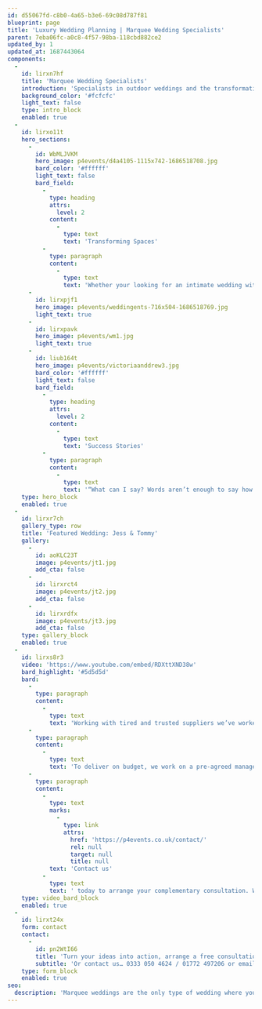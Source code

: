 ```yaml
---
id: d55067fd-c8b0-4a65-b3e6-69c08d787f81
blueprint: page
title: 'Luxury Wedding Planning | Marquee Wedding Specialists'
parent: 7eba06fc-a0c8-4f57-98ba-118cbd882ce2
updated_by: 1
updated_at: 1687443064
components:
  -
    id: lirxn7hf
    title: 'Marquee Wedding Specialists'
    introduction: 'Specialists in outdoor weddings and the transformation of empty spaces, our team’s technical knowledge and experience will guide you through the planning and preparation stress free. Although it may seem like a mammoth task from the outset, marquees, exhibition halls and empty warehouse spaces are the only venues where you can chose every detail of your special day and make it truly unique to you as a couple.'
    background_color: '#fcfcfc'
    light_text: false
    type: intro_block
    enabled: true
  -
    id: lirxo11t
    hero_sections:
      -
        id: WbMLJVKM
        hero_image: p4events/d4a4105-1115x742-1686518708.jpg
        bard_color: '#ffffff'
        light_text: false
        bard_field:
          -
            type: heading
            attrs:
              level: 2
            content:
              -
                type: text
                text: 'Transforming Spaces'
          -
            type: paragraph
            content:
              -
                type: text
                text: 'Whether your looking for an intimate wedding with a single tipi and a rustic feel or you’re looking for an contemporary marquee with many rooms and levels to keep guests entertained and wowed throughout your special day our service can cater for all requirements.'
      -
        id: lirxpjf1
        hero_image: p4events/weddingents-716x504-1686518769.jpg
        light_text: true
      -
        id: lirxpavk
        hero_image: p4events/wm1.jpg
        light_text: true
      -
        id: liub164t
        hero_image: p4events/victoriaanddrew3.jpg
        bard_color: '#ffffff'
        light_text: false
        bard_field:
          -
            type: heading
            attrs:
              level: 2
            content:
              -
                type: text
                text: 'Success Stories'
          -
            type: paragraph
            content:
              -
                type: text
                text: '“What can I say? Words aren’t enough to say how grateful we are for everything you did to make our wedding day so incredible. We feel so lucky having met you, and will be recommending you to all our friends who get married over the years to come!”'
    type: hero_block
    enabled: true
  -
    id: lirxr7ch
    gallery_type: row
    title: 'Featured Wedding: Jess & Tommy'
    gallery:
      -
        id: aoKLC23T
        image: p4events/jt1.jpg
        add_cta: false
      -
        id: lirxrct4
        image: p4events/jt2.jpg
        add_cta: false
      -
        id: lirxrdfx
        image: p4events/jt3.jpg
        add_cta: false
    type: gallery_block
    enabled: true
  -
    id: lirxs8r3
    video: 'https://www.youtube.com/embed/RDXttXND38w'
    bard_highlight: '#5d5d5d'
    bard:
      -
        type: paragraph
        content:
          -
            type: text
            text: 'Working with tired and trusted suppliers we’ve worked with for many years allows us to guarantee the quality of every aspect of your wedding and ensure its delivered at the most cost effective price.'
      -
        type: paragraph
        content:
          -
            type: text
            text: 'To deliver on budget, we work on a pre-agreed management fee, not a percentage of your budget. We also have furniture, bars and staffing all in-house which we can offer at discounted rates and work with individuals not agencies for any aspects of your event we are unable to provide in-house.'
      -
        type: paragraph
        content:
          -
            type: text
            marks:
              -
                type: link
                attrs:
                  href: 'https://p4events.co.uk/contact/'
                  rel: null
                  target: null
                  title: null
            text: 'Contact us'
          -
            type: text
            text: ' today to arrange your complementary consultation. We would love to hear your dream wedding ideas and inspiration.'
    type: video_bard_block
    enabled: true
  -
    id: lirxt24x
    form: contact
    contact:
      -
        id: pn2WtI66
        title: 'Turn your ideas into action, arrange a free consultation'
        subtitle: 'Or contact us… 0333 050 4624 / 01772 497206 or email us: info@p4events.co.uk'
    type: form_block
    enabled: true
seo:
  description: 'Marquee weddings are the only type of wedding where you can chose every last detail of your special day to ensure it exudes your style, personality and taste. From the size and shape, to how many different levels, rooms, and even the carpet colour! These blank canvases allow our creative potential to peak.'
---
```


